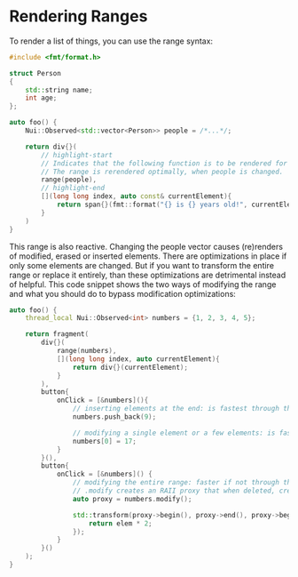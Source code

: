 # Rendering Ranges

To render a list of things, you can use the range syntax:
```cpp
#include <fmt/format.h>

struct Person
{
    std::string name;
    int age;
};

auto foo() {
    Nui::Observed<std::vector<Person>> people = /*...*/;

    return div{}(
        // highlight-start
        // Indicates that the following function is to be rendered for each element in people.
        // The range is rerendered optimally, when people is changed.
        range(people),
        // highlight-end
        [](long long index, auto const& currentElement){
            return span{}(fmt::format("{} is {} years old!", currentElement.name, currentElement.age));
        }
    )
}
```

This range is also reactive. Changing the people vector causes (re)renders of modified, erased or inserted elements.
There are optimizations in place if only some elements are changed.
But if you want to transform the entire range or replace it entirely, than these optimizations are detrimental instead of helpful.
This code snippet shows the two ways of modifying the range and what you should do to bypass modification optimizations:
```cpp
auto foo() {
    thread_local Nui::Observed<int> numbers = {1, 2, 3, 4, 5};

    return fragment(
        div{}(
            range(numbers),
            [](long long index, auto currentElement){
                return div{}(currentElement);
            }
        ),
        button{
            onClick = [&numbers](){
                // inserting elements at the end: is fastest through the wrapper
                numbers.push_back(9);

                // modifying a single element or a few elements: is fastest through the wrapper
                numbers[0] = 17;
            }
        }(),
        button{
            onClick = [&numbers]() {
                // modifying the entire range: faster if not through the wrapper:
                // .modify creates an RAII proxy that when deleted, creates an update event for the entire range:
                auto proxy = numbers.modify();

                std::transform(proxy->begin(), proxy->end(), proxy->begin(), [](int elem){
                    return elem * 2;
                });
            }
        }()
    );
}
```
